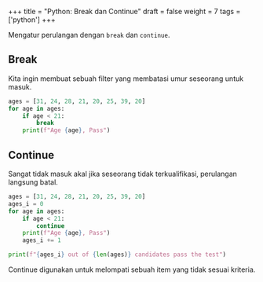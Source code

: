 +++
title = "Python: Break dan Continue"
draft = false
weight = 7
tags = ['python']
+++

Mengatur perulangan dengan `break` dan `continue`.

## Break

Kita ingin membuat sebuah filter yang membatasi umur seseorang untuk masuk.

```python
ages = [31, 24, 28, 21, 20, 25, 39, 20]
for age in ages:
    if age < 21:
        break
    print(f"Age {age}, Pass")
```

## Continue

Sangat tidak masuk akal jika seseorang tidak terkualifikasi, perulangan langsung batal.

```python
ages = [31, 24, 28, 21, 20, 25, 39, 20]
ages_i = 0
for age in ages:
    if age < 21:
        continue
    print(f"Age {age}, Pass")
    ages_i += 1

print(f"{ages_i} out of {len(ages)} candidates pass the test")
```

Continue digunakan untuk melompati sebuah item yang tidak sesuai kriteria.